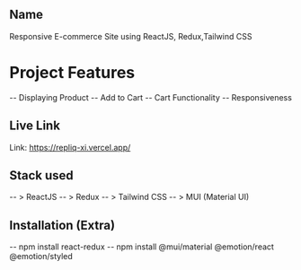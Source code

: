 
## Name
Responsive E-commerce Site using ReactJS, Redux,Tailwind CSS

# Project Features 

-- Displaying Product
-- Add to Cart
-- Cart Functionality
-- Responsiveness


##  Live Link

Link: https://repliq-xi.vercel.app/ 

## Stack used

-- > ReactJS
-- > Redux
-- > Tailwind CSS
-- > MUI (Material UI)

## Installation (Extra)
-- npm install react-redux
-- npm install @mui/material @emotion/react @emotion/styled
